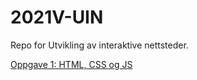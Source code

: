 # 2021V-UIN

Repo for Utvikling av interaktive nettsteder.

[Oppgave 1: HTML, CSS og JS](https://www.google.com)
